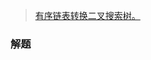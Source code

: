 > [有序链表转换二叉搜索树。](https://leetcode-cn.com/problems/convert-sorted-list-to-binary-search-tree/description/)

### 解题
